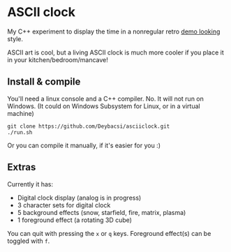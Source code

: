 # ASCII clock 

My C++ experiment to display the time in a nonregular retro [demo looking](https://en.wikipedia.org/wiki/Demoscene) style.

ASCII art is cool, but a living ASCII clock is much more cooler if you place it in your kitchen/bedroom/mancave!

## Install & compile

You'll need a linux console and a C++ compiler. No. It will not run on Windows.
(It could on Windows Subsystem for Linux, or in a virtual machine)

```
git clone https://github.com/Deybacsi/asciiclock.git
./run.sh

```

Or you can compile it manually, if it's easier for you :)

## Extras

Currently it has:

* Digital clock display (analog is in progress)
* 3 character sets for digital clock
* 5 background effects (snow, starfield, fire, matrix, plasma)
* 1 foreground effect (a rotating 3D cube)

You can quit with pressing the `x` or `q` keys. Foreground effect(s) can be toggled with `f`.

